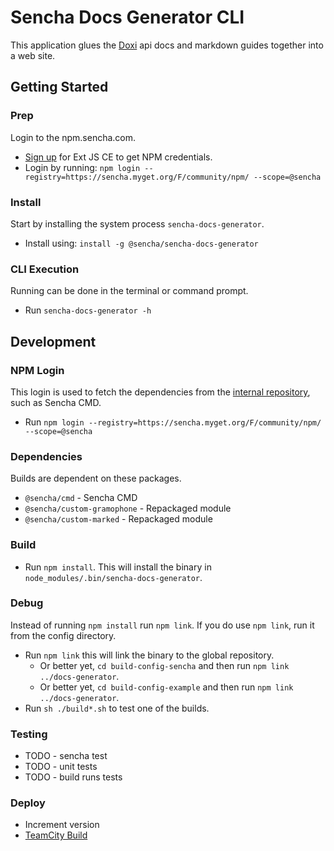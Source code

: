 # Sencha Docs Generator CLI
This application glues the [Doxi](https://github.com/sencha/doxi) api docs and markdown guides together into a web site. 

## Getting Started

### Prep
Login to the npm.sencha.com. 

* [Sign up](https://www.sencha.com/products/extjs/communityedition/) for Ext JS CE to get NPM credentials.
* Login by running: `npm login --registry=https://sencha.myget.org/F/community/npm/ --scope=@sencha`

### Install
Start by installing the system process `sencha-docs-generator`.

* Install using: `install -g @sencha/sencha-docs-generator`

### CLI Execution
Running can be done in the terminal or command prompt. 

* Run `sencha-docs-generator -h`


## Development

### NPM Login
This login is used to fetch the dependencies from the [internal repository](https://sencha.myget.org/feed/internal/package/npm/@sencha/docs-generator), such as Sencha CMD. 

* Run `npm login --registry=https://sencha.myget.org/F/community/npm/ --scope=@sencha`

### Dependencies
Builds are dependent on these packages. 

* `@sencha/cmd` - Sencha CMD
* `@sencha/custom-gramophone` - Repackaged module
* `@sencha/custom-marked` - Repackaged module

### Build

* Run `npm install`. This will install the binary in `node_modules/.bin/sencha-docs-generator`.

### Debug
Instead of running `npm install` run `npm link`. If you do use `npm link`, run it from the config directory.

* Run `npm link` this will link the binary to the global repository. 
    * Or better yet, `cd build-config-sencha` and then run `npm link ../docs-generator`.
    * Or better yet, `cd build-config-example` and then run `npm link ../docs-generator`.
* Run `sh ./build*.sh` to test one of the builds.

### Testing

* TODO - sencha test
* TODO - unit tests
* TODO - build runs tests

### Deploy

* Increment version
* [TeamCity Build](https://teamcity.sencha.com/viewType.html?buildTypeId=EngineeringOperations_NodeModules_SenchaDocsGenerator)



